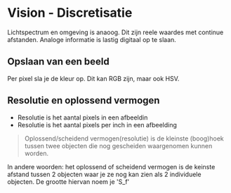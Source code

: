 # Vision - Discretisatie 
Lichtspectrum en omgeving is anaoog. Dit zijn reele waardes met continue afstanden. Analoge informatie is lastig
digitaal op te slaan.

## Opslaan van een beeld 
Per pixel sla je de kleur op.
Dit kan RGB zijn, maar ook HSV. 

## Resolutie en oplossend vermogen 
- Resolutie is het aantal pixels in een afbeeldin 
- Resolutie is het aantal pixels per inch in een afbeelding 

> Oplossend/scheidend vermogen(resolutie) is de kleinste (boog)hoek tussen twee objecten die nog gescheiden waargenomen kunnen worden.

In andere woorden: het oplossend of scheidend vermogen is de keinste afstand tussen 2 objecten waar je ze nog kan zien
als 2 individuele objecten. De grootte hiervan noem je 'S_f'
 
